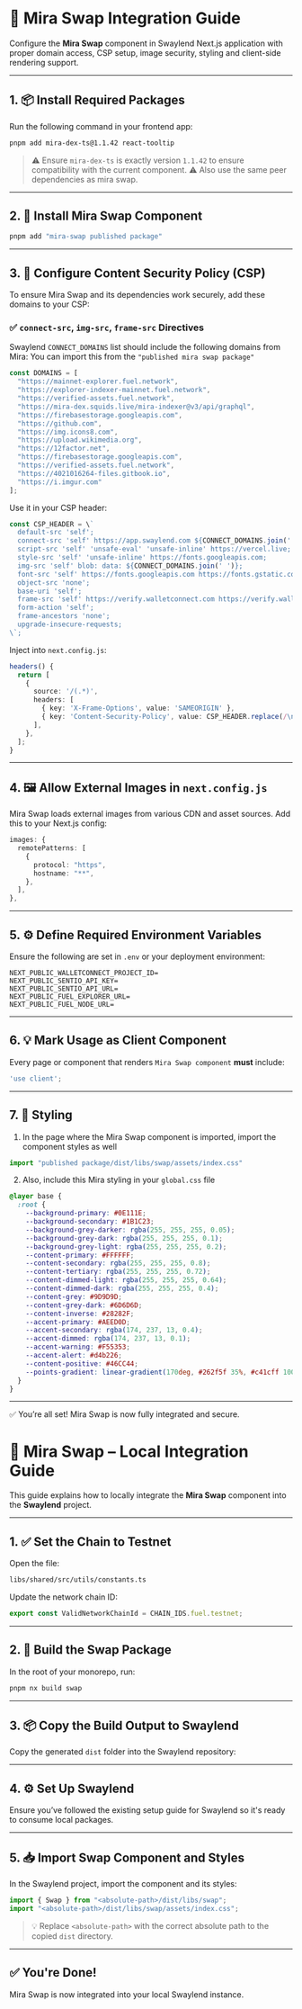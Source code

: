 # 🧩 Mira Swap Integration Guide

Configure the **Mira Swap** component in Swaylend Next.js application with proper domain access, CSP setup, image security, styling and client-side rendering support.

---

## 1. 📦 Install Required Packages

Run the following command in your frontend app:

```bash
pnpm add mira-dex-ts@1.1.42 react-tooltip
```

> ⚠️ Ensure `mira-dex-ts` is exactly version `1.1.42` to ensure compatibility with the current component.
> ⚠️ Also use the same peer dependencies as mira swap.

---

## 2. 🧱 Install Mira Swap Component

```bash
pnpm add "mira-swap published package"
```

---

## 3. 🔐 Configure Content Security Policy (CSP)

To ensure Mira Swap and its dependencies work securely, add these domains to your CSP:

### ✅ `connect-src`, `img-src`, `frame-src` Directives

Swaylend `CONNECT_DOMAINS` list should include the following domains from Mira:
You can import this from the `"published mira swap package"`

```ts
const DOMAINS = [
  "https://mainnet-explorer.fuel.network",
  "https://explorer-indexer-mainnet.fuel.network",
  "https://verified-assets.fuel.network",
  "https://mira-dex.squids.live/mira-indexer@v3/api/graphql",
  "https://firebasestorage.googleapis.com",
  "https://github.com",
  "https://img.icons8.com",
  "https://upload.wikimedia.org",
  "https://12factor.net",
  "https://firebasestorage.googleapis.com",
  "https://verified-assets.fuel.network",
  "https://4021016264-files.gitbook.io",
  "https://i.imgur.com"
];
```

Use it in your CSP header:

```ts
const CSP_HEADER = \`
  default-src 'self';
  connect-src 'self' https://app.swaylend.com ${CONNECT_DOMAINS.join(' ')};
  script-src 'self' 'unsafe-eval' 'unsafe-inline' https://vercel.live;
  style-src 'self' 'unsafe-inline' https://fonts.googleapis.com;
  img-src 'self' blob: data: ${CONNECT_DOMAINS.join(' ')};
  font-src 'self' https://fonts.googleapis.com https://fonts.gstatic.com;
  object-src 'none';
  base-uri 'self';
  frame-src 'self' https://verify.walletconnect.com https://verify.walletconnect.org https://layerswap.io https://mira.ly;
  form-action 'self';
  frame-ancestors 'none';
  upgrade-insecure-requests;
\`;
```

Inject into `next.config.js`:

```ts
headers() {
  return [
    {
      source: '/(.*)',
      headers: [
        { key: 'X-Frame-Options', value: 'SAMEORIGIN' },
        { key: 'Content-Security-Policy', value: CSP_HEADER.replace(/\n/g, '') },
      ],
    },
  ];
}
```

---

## 4. 🖼️ Allow External Images in `next.config.js`

Mira Swap loads external images from various CDN and asset sources. Add this to your Next.js config:

```ts
images: {
  remotePatterns: [
    {
      protocol: "https",
      hostname: "**",
    },
  ],
},
```

---

## 5. ⚙️ Define Required Environment Variables

Ensure the following are set in `.env` or your deployment environment:

```env
NEXT_PUBLIC_WALLETCONNECT_PROJECT_ID=
NEXT_PUBLIC_SENTIO_API_KEY=
NEXT_PUBLIC_SENTIO_API_URL=
NEXT_PUBLIC_FUEL_EXPLORER_URL=
NEXT_PUBLIC_FUEL_NODE_URL=
```

---

## 6. 💡 Mark Usage as Client Component

Every page or component that renders `Mira Swap component` **must** include:

```ts
'use client';
```

---

## 7. 🎨 Styling

1. In the page where the Mira Swap component is imported, import the component styles as well

```ts
import "published package/dist/libs/swap/assets/index.css"
```

2. Also, include this Mira styling in your `global.css` file

```css
@layer base {
  :root {
    --background-primary: #0E111E;
    --background-secondary: #1B1C23;
    --background-grey-darker: rgba(255, 255, 255, 0.05);
    --background-grey-dark: rgba(255, 255, 255, 0.1);
    --background-grey-light: rgba(255, 255, 255, 0.2);
    --content-primary: #FFFFFF;
    --content-secondary: rgba(255, 255, 255, 0.8);
    --content-tertiary: rgba(255, 255, 255, 0.72);
    --content-dimmed-light: rgba(255, 255, 255, 0.64);
    --content-dimmed-dark: rgba(255, 255, 255, 0.4);
    --content-grey: #9D9D9D;
    --content-grey-dark: #6D6D6D;
    --content-inverse: #28282F;
    --accent-primary: #AEED0D;
    --accent-secondary: rgba(174, 237, 13, 0.4);
    --accent-dimmed: rgba(174, 237, 13, 0.1);
    --accent-warning: #F55353;
    --accent-alert: #d4b226;
    --content-positive: #46CC44;
    --points-gradient: linear-gradient(170deg, #262f5f 35%, #c41cff 100%);
  }
}
```

---

✅ You’re all set! Mira Swap is now fully integrated and secure.

# 🧩 Mira Swap – Local Integration Guide

This guide explains how to locally integrate the **Mira Swap** component into the **Swaylend** project.

---

## 1. ✅ Set the Chain to Testnet

Open the file:

```bash
libs/shared/src/utils/constants.ts
```

Update the network chain ID:

```ts
export const ValidNetworkChainId = CHAIN_IDS.fuel.testnet;
```

---

## 2. 🔨 Build the Swap Package

In the root of your monorepo, run:

```bash
pnpm nx build swap
```

---

## 3. 📦 Copy the Build Output to Swaylend

Copy the generated `dist` folder into the Swaylend repository:

---

## 4. ⚙️ Set Up Swaylend

Ensure you’ve followed the existing setup guide for Swaylend so it's ready to consume local packages.

---

## 5. 📥 Import Swap Component and Styles

In the Swaylend project, import the component and its styles:

```ts
import { Swap } from "<absolute-path>/dist/libs/swap";
import "<absolute-path>/dist/libs/swap/assets/index.css";
```

> 💡 Replace `<absolute-path>` with the correct absolute path to the copied `dist` directory.

---

## ✅ You're Done!

Mira Swap is now integrated into your local Swaylend instance.